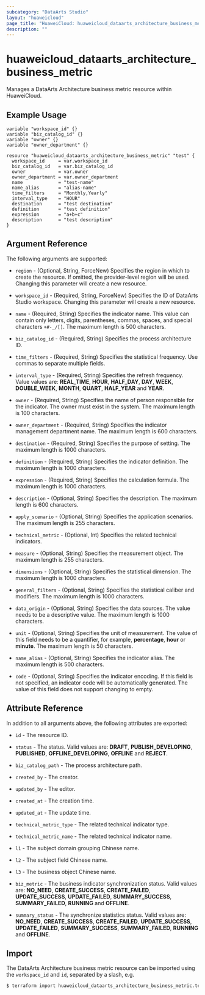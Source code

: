 ```yaml
---
subcategory: "DataArts Studio"
layout: "huaweicloud"
page_title: "HuaweiCloud: huaweicloud_dataarts_architecture_business_metric"
description: ""
---
```


# huaweicloud_dataarts_architecture_business_metric

Manages a DataArts Architecture business metric resource within HuaweiCloud.

## Example Usage

```hcl
variable "workspace_id" {}
variable "biz_catalog_id" {}
variable "owner" {}
variable "owner_department" {}

resource "huaweicloud_dataarts_architecture_business_metric" "test" {
  workspace_id     = var.workspace_id
  biz_catalog_id   = var.biz_catalog_id
  owner            = var.owner
  owner_department = var.owner_department
  name             = "test-name"
  name_alias       = "alias-name"
  time_filters     = "Monthly,Yearly"
  interval_type    = "HOUR"
  destination      = "test destination"
  definition       = "test definition"
  expression       = "a+b+c"
  description      = "test description"
}
```

## Argument Reference

The following arguments are supported:

* `region` - (Optional, String, ForceNew) Specifies the region in which to create the resource.
  If omitted, the provider-level region will be used. Changing this parameter will create a new resource.

* `workspace_id` - (Required, String, ForceNew) Specifies the ID of DataArts Studio workspace.
  Changing this parameter will create a new resource.

* `name` - (Required, String) Specifies the indicator name. This value can contain only letters, digits, parentheses,
  commas, spaces, and special characters `+#-_/[]`. The maximum length is 500 characters.

* `biz_catalog_id` - (Required, String) Specifies the process architecture ID.

* `time_filters` - (Required, String) Specifies the statistical frequency. Use commas to separate multiple fields.

* `interval_type` - (Required, String) Specifies the refresh frequency. Value values are: **REAL_TIME**, **HOUR**,
  **HALF_DAY**, **DAY**, **WEEK**, **DOUBLE_WEEK**, **MONTH**, **QUART**, **HALF_YEAR** and **YEAR**.

* `owner` - (Required, String) Specifies the name of person responsible for the indicator. The owner must exist in the
  system. The maximum length is 100 characters.

* `owner_department` - (Required, String) Specifies the indicator management department name. The maximum length is 600
  characters.

* `destination` - (Required, String) Specifies the purpose of setting. The maximum length is 1000 characters.

* `definition` - (Required, String) Specifies the indicator definition. The maximum length is 1000 characters.

* `expression` - (Required, String) Specifies the calculation formula. The maximum length is 1000 characters.

* `description` - (Optional, String) Specifies the description. The maximum length is 600 characters.

* `apply_scenario` - (Optional, String) Specifies the application scenarios. The maximum length is 255 characters.

* `technical_metric` - (Optional, Int) Specifies the related technical indicators.

* `measure` - (Optional, String) Specifies the measurement object. The maximum length is 255 characters.

* `dimensions` - (Optional, String) Specifies the statistical dimension. The maximum length is 1000 characters.

* `general_filters` - (Optional, String) Specifies the statistical caliber and modifiers. The maximum length is 1000 characters.

* `data_origin` - (Optional, String) Specifies the data sources. The value needs to be a descriptive value. The maximum
  length is 1000 characters.

* `unit` - (Optional, String) Specifies the unit of measurement. The value of this field needs to be a quantifier, for example,
  **percentage**, **hour** or **minute**. The maximum length is 50 characters.

* `name_alias` - (Optional, String) Specifies the indicator alias. The maximum length is 500 characters.

* `code` - (Optional, String) Specifies the indicator encoding. If this field is not specified, an indicator code will
  be automatically generated. The value of this field does not support changing to empty.

## Attribute Reference

In addition to all arguments above, the following attributes are exported:

* `id` - The resource ID.

* `status` - The status. Valid values are: **DRAFT**, **PUBLISH_DEVELOPING**, **PUBLISHED**, **OFFLINE_DEVELOPING**,
  **OFFLINE** and **REJECT**.

* `biz_catalog_path` - The process architecture path.

* `created_by` - The creator.

* `updated_by` - The editor.

* `created_at` - The creation time.

* `updated_at` - The update time.

* `technical_metric_type` - The related technical indicator type.

* `technical_metric_name` - The related technical indicator name.

* `l1` - The subject domain grouping Chinese name.

* `l2` - The subject field Chinese name.

* `l3` - The business object Chinese name.

* `biz_metric` - The business indicator synchronization status. Valid values are: **NO_NEED**, **CREATE_SUCCESS**,
  **CREATE_FAILED**, **UPDATE_SUCCESS**, **UPDATE_FAILED**, **SUMMARY_SUCCESS**, **SUMMARY_FAILED**, **RUNNING** and **OFFLINE**.

* `summary_status` - The synchronize statistics status. Valid values are: **NO_NEED**, **CREATE_SUCCESS**,
  **CREATE_FAILED**, **UPDATE_SUCCESS**, **UPDATE_FAILED**, **SUMMARY_SUCCESS**, **SUMMARY_FAILED**, **RUNNING** and **OFFLINE**.

## Import

The DataArts Architecture business metric resource can be imported using the `workspace_id` and `id`, separated by a
slash, e.g.

```bash
$ terraform import huaweicloud_dataarts_architecture_business_metric.test <workspace_id>/<id>
```
